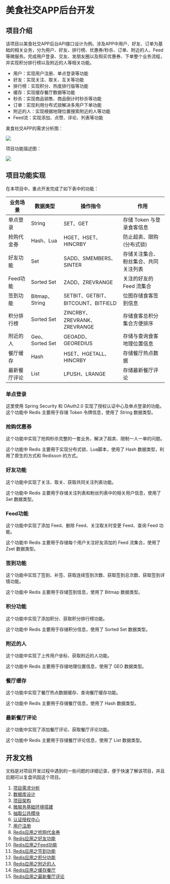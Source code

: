 # 美食社交APP后台开发
## 项目介绍

该项目以美食社交APP后台API接口设计为例。涉及APP中用户、好友、订单为基础的相关业务，分为用户、好友、排行榜、优惠券/秒杀、订单、附近的人、Feed等微服务。完成用户登录、交友、发朋友圈以及购买优惠券、下单整个业务流程，并实现积分排行榜以及附近的人等相关功能。

- 用户：实现用户注册、单点登录等功能
- 好友：实现关注、取关、互关等功能
- 排行榜：实现积分、热度排行版等功能
- 缓存：实现缓存餐厅数据等功能
- 秒杀：实现商品销售、商品倒计时秒杀等功能
- 订单：实现利用分布式锁解决多用户下单功能
- 附近的人：实现根据地理位置搜索附近的人等功能
- Feed流：实现添加、点赞、评论、列表等功能



美食社交APP的需求分析图：

![](https://cdn.nlark.com/yuque/0/2024/png/32812451/1708400516399-93543933-c9e4-44d3-a6ae-6037476c78ad.png)



项目功能描述图：

![](https://cdn.nlark.com/yuque/0/2024/png/32812451/1708400451898-1dad80cb-04c1-4b89-bd92-7b5e7adebb62.png)



## 项目功能实现

在本项目中，重点开发完成了如下表中的功能：

| 业务场景     | 数据类型        | 操作指令                           | 作用                                 |
| ------------ | --------------- | ---------------------------------- | ------------------------------------ |
| 单点登录     | String          | SET、GET                           | 存储 Token 与登录食客信息            |
| 抢购代金券   | Hash、Lua       | HGET、HSET、HINCRBY                | 防止超卖、限购(分布式锁)             |
| 好友功能     | Set             | SADD、SMEMBERS、SINTER             | 存储关注集合、粉丝集合、共同关注列表 |
| Feed功能     | Sorted Set      | ZADD、ZREVRANGE                    | 关注的好友的 Feed 流集合             |
| 签到功能     | Bitmap、String  | SETBIT、GETBIT、BITCOUNT、BITFIELD | 位图存储食客签到信息                 |
| 积分排行榜   | Sorted Set      | ZINCRBY、ZREVRANK、ZREVRANGE       | 存储食客总积分集合方便排序           |
| 附近的人     | Geo、Sorted Set | GEOADD、GEOREDIUS                  | 存储与查询食客地理位置信息           |
| 餐厅缓存     | Hash            | HSET、HGETALL、HINCRBY             | 存储餐厅热点数据                     |
| 最新餐厅评论 | List            | LPUSH、LRANGE                      | 存储最新餐厅评论                     |



### 单点登录

这里使用 Spring Security 和 OAuth2.0 实现了授权认证中心及单点登录的功能。这个功能中 Redis 主要用于存储 Token 令牌信息，使用了 String 数据类型。



### 抢购优惠券

这个功能中实现了抢购秒杀完整的一套业务，解决了超卖、限制一人一单的问题。

这个功能中 Redis 主要用于实现分布式锁、Lua脚本，使用了 Hash 数据类型，利用了原生的方式和 Redisson 的方式。



### 好友功能

这个功能中实现了关注、取关、获取共同关注列表功能。

这个功能中 Redis 主要用于存储关注列表和粉丝列表中的相关用户信息，使用了 Set 数据类型。



### Feed功能

这个功能中实现了添加 Feed、删除 Feed、关注取关时变更 Feed、查询 Feed 功能。

这个功能中 Redis 主要用于存储每个用户关注好友添加的 Feed 流集合，使用了 Zset 数据类型。



### 签到功能

这个功能中实现了签到、补签、获取连续签到次数、获取签到总次数、获取签到详情功能。

这个功能中 Redis 主要用于存储签到信息，使用了 Bitmap 数据类型。



### 积分功能

这个功能中实现了添加积分、获取积分排行榜功能。

这个功能中 Redis 主要用于存储积分信息，使用了 Sorted Set 数据类型。



### 附近的人

这个功能中实现了上传用户坐标、获取附近的人功能。

这个功能中 Redis 主要用于存储地理位置信息，使用了 GEO 数据类型。



### 餐厅缓存

这个功能中实现了餐厅热点数据缓存、查询餐厅缓存功能。

这个功能中 Redis 主要用于存储餐厅信息，使用了 Hash 数据类型。



### 最新餐厅评论

这个功能中实现了添加餐厅评论、获取餐厅评论功能。

这个功能中 Redis 主要用于存储餐厅评论信息，使用了 List 数据类型。



## 开发文档

文档是对项目开发过程中遇到的一些问题的详细记录，便于快速了解该项目，并且后期可以复盘巩固这个项目。

1. [项目需求分析](https://github.com/Yuki2L0ve/food-social/wiki/1-%E9%A1%B9%E7%9B%AE%E9%9C%80%E6%B1%82%E5%88%86%E6%9E%90)
2. [数据库设计](https://github.com/Yuki2L0ve/food-social/wiki/2-%E6%95%B0%E6%8D%AE%E5%BA%93%E8%AE%BE%E8%AE%A1)
3. [项目架构](https://github.com/Yuki2L0ve/food-social/wiki/3-%E9%A1%B9%E7%9B%AE%E6%9E%B6%E6%9E%84)
4. [微服务基础环境搭建](https://github.com/Yuki2L0ve/food-social/wiki/4-%E5%BE%AE%E6%9C%8D%E5%8A%A1%E5%9F%BA%E7%A1%80%E7%8E%AF%E5%A2%83%E6%90%AD%E5%BB%BA)
5. [抽取公共模块](https://github.com/Yuki2L0ve/food-social/wiki/5-%E6%8A%BD%E5%8F%96%E5%85%AC%E5%85%B1%E6%A8%A1%E5%9D%97)
6. [认证授权中心](https://github.com/Yuki2L0ve/food-social/wiki/6-%E8%AE%A4%E8%AF%81%E6%8E%88%E6%9D%83%E4%B8%AD%E5%BF%83)
7. [用户注册](https://github.com/Yuki2L0ve/food-social/wiki/7-%E7%94%A8%E6%88%B7%E6%B3%A8%E5%86%8C)
8. [Redis应用之抢购代金券](https://github.com/Yuki2L0ve/food-social/wiki/8-Redis%E5%BA%94%E7%94%A8%E4%B9%8B%E6%8A%A2%E8%B4%AD%E4%BB%A3%E9%87%91%E5%88%B8)
9. [Redis应用之好友功能](https://github.com/Yuki2L0ve/food-social/wiki/9-Redis%E5%BA%94%E7%94%A8%E4%B9%8B%E5%A5%BD%E5%8F%8B%E5%8A%9F%E8%83%BD)
10. [Redis应用之Feed功能](https://github.com/Yuki2L0ve/food-social/wiki/10-Redis%E5%BA%94%E7%94%A8%E4%B9%8BFeed%E5%8A%9F%E8%83%BD)
11. [Redis应用之签到功能](https://github.com/Yuki2L0ve/food-social/wiki/11-Redis%E5%BA%94%E7%94%A8%E4%B9%8B%E7%AD%BE%E5%88%B0%E5%8A%9F%E8%83%BD)
12. [Redis应用之积分功能](https://github.com/Yuki2L0ve/food-social/wiki/12-Redis%E5%BA%94%E7%94%A8%E4%B9%8B%E7%A7%AF%E5%88%86%E5%8A%9F%E8%83%BD)
13. [Redis应用之附近的人](https://github.com/Yuki2L0ve/food-social/wiki/13-Redis%E5%BA%94%E7%94%A8%E4%B9%8B%E9%99%84%E8%BF%91%E7%9A%84%E4%BA%BA)
14. [Redis应用之缓存餐厅](https://github.com/Yuki2L0ve/food-social/wiki/14-Redis%E5%BA%94%E7%94%A8%E4%B9%8B%E7%BC%93%E5%AD%98%E9%A4%90%E5%8E%85)
15. [Redis应用之最新餐厅评论](https://github.com/Yuki2L0ve/food-social/wiki/15-Redis%E5%BA%94%E7%94%A8%E4%B9%8B%E6%9C%80%E6%96%B0%E9%A4%90%E5%8E%85%E8%AF%84%E8%AE%BA)

